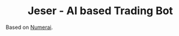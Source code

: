 <h1 align="center">
  <b>Jeser - AI based Trading Bot</b><br>
</h1>

Based on [Numerai](https://numer.ai/).
